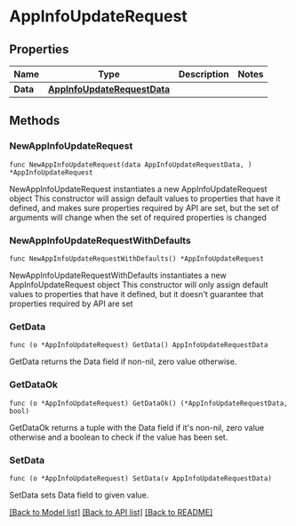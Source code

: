 # AppInfoUpdateRequest

## Properties

Name | Type | Description | Notes
------------ | ------------- | ------------- | -------------
**Data** | [**AppInfoUpdateRequestData**](AppInfoUpdateRequest_data.md) |  | 

## Methods

### NewAppInfoUpdateRequest

`func NewAppInfoUpdateRequest(data AppInfoUpdateRequestData, ) *AppInfoUpdateRequest`

NewAppInfoUpdateRequest instantiates a new AppInfoUpdateRequest object
This constructor will assign default values to properties that have it defined,
and makes sure properties required by API are set, but the set of arguments
will change when the set of required properties is changed

### NewAppInfoUpdateRequestWithDefaults

`func NewAppInfoUpdateRequestWithDefaults() *AppInfoUpdateRequest`

NewAppInfoUpdateRequestWithDefaults instantiates a new AppInfoUpdateRequest object
This constructor will only assign default values to properties that have it defined,
but it doesn't guarantee that properties required by API are set

### GetData

`func (o *AppInfoUpdateRequest) GetData() AppInfoUpdateRequestData`

GetData returns the Data field if non-nil, zero value otherwise.

### GetDataOk

`func (o *AppInfoUpdateRequest) GetDataOk() (*AppInfoUpdateRequestData, bool)`

GetDataOk returns a tuple with the Data field if it's non-nil, zero value otherwise
and a boolean to check if the value has been set.

### SetData

`func (o *AppInfoUpdateRequest) SetData(v AppInfoUpdateRequestData)`

SetData sets Data field to given value.



[[Back to Model list]](../README.md#documentation-for-models) [[Back to API list]](../README.md#documentation-for-api-endpoints) [[Back to README]](../README.md)


